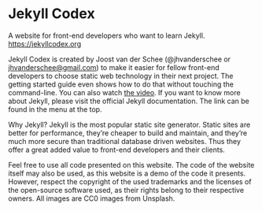 # Jekyll Codex

A website for front-end developers who want to learn Jekyll. https://jekyllcodex.org

Jekyll Codex is created by Joost van der Schee (@jhvanderschee or jhvanderschee@gmail.com) to make it easier for fellow front-end developers to choose static web technology in their next project. The getting started guide even shows how to do that without touching the command-line. You can also watch [the video](https://vimeo.com/361839295). If you want to know more about Jekyll, please visit the official Jekyll documentation. The link can be found in the menu at the top.

Why Jekyll? Jekyll is the most popular static site generator. Static sites are better for performance, they’re cheaper to build and maintain, and they’re much more secure than traditional database driven websites. Thus they offer a great added value to front-end developers and their clients.

Feel free to use all code presented on this website. The code of the website itself may also be used, as this website is a demo of the code it presents. However, respect the copyright of the used trademarks and the licenses of the open-source software used, as their rights belong to their respective owners. All images are CC0 images from Unsplash.
